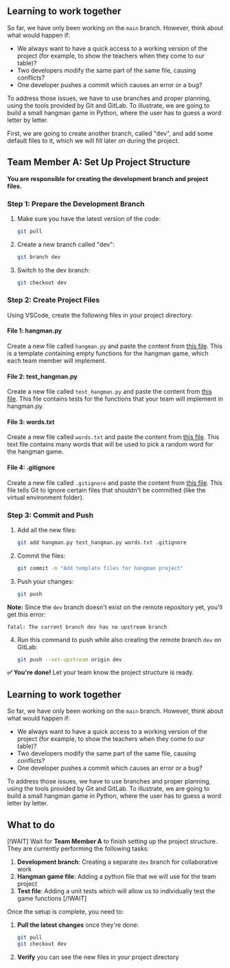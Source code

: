 <!-- ROLE: A -->

## Learning to work together

So far, we have only been working on the `main` branch. However, think about what would happen if:
- We always want to have a quick access to a working version of the project (for example, to show the teachers when they come to our table)?
- Two developers modify the same part of the same file, causing conflicts?
- One developer pushes a commit which causes an error or a bug?

To address those issues, we have to use branches and proper planning, using the tools provided by Git and GitLab. To illustrate, we are going to build a small hangman game in Python, where the user has to guess a word letter by letter.

First, we are going to create another branch, called "dev", and add some default files to it, which we will fill later on during the project.


## Team Member A: Set Up Project Structure

**You are responsible for creating the development branch and project files.**

### Step 1: Prepare the Development Branch

1. Make sure you have the latest version of the code:
   ```bash
   git pull
   ```

2. Create a new branch called "dev":
   ```bash
   git branch dev
   ```

3. Switch to the dev branch:
   ```bash
   git checkout dev
   ```

### Step 2: Create Project Files

Using VSCode, create the following files in your project directory:

#### File 1: hangman.py
Create a new file called `hangman.py` and paste the content from [this file](../python/hangman.py.html). This is a template containing empty functions for the hangman game, which each team member will implement.

#### File 2: test_hangman.py
Create a new file called `test_hangman.py` and paste the content from [this file](../python/test_hangman.py.html). This file contains tests for the functions that your team will implement in hangman.py.

#### File 3: words.txt
Create a new file called `words.txt` and paste the content from [this file](../python/words.txt.html). This text file contains many words that will be used to pick a random word for the hangman game.

#### File 4: .gitignore
Create a new file called `.gitignore` and paste the content from [this file](../python/.gitignore.html). This file tells Git to ignore certain files that shouldn't be committed (like the virtual environment folder).

### Step 3: Commit and Push

1. Add all the new files:
   ```bash
   git add hangman.py test_hangman.py words.txt .gitignore
   ```

2. Commit the files:
   ```bash
   git commit -m "Add template files for hangman project"
   ```

3. Push your changes:
   ```bash
   git push
   ```

**Note:** Since the `dev` branch doesn't exist on the remote repository yet, you'll get this error:
```
fatal: The current branch dev has no upstream branch
```

4. Run this command to push while also creating the remote branch `dev` on GitLab:
   ```bash
   git push --set-upstream origin dev
   ```

**✅ You're done!** Let your team know the project structure is ready.
<!-- /ROLE: A -->

<!-- ROLE: B,C,D,E,F -->

## Learning to work together

So far, we have only been working on the `main` branch. However, think about what would happen if:
- We always want to have a quick access to a working version of the project (for example, to show the teachers when they come to our table)?
- Two developers modify the same part of the same file, causing conflicts?
- One developer pushes a commit which causes an error or a bug?

To address those issues, we have to use branches and proper planning, using the tools provided by Git and GitLab. To illustrate, we are going to build a small hangman game in Python, where the user has to guess a word letter by letter.

## What to do

[!WAIT]
Wait for **Team Member A** to finish setting up the project structure. They are currently performing the following tasks:
1. **Development branch**: Creating a separate `dev` branch for collaborative work
2. **Hangman game file**: Adding a python file that we will use for the team project
3. **Test file**: Adding a unit tests which will allow us to individually test the game functions
[/!WAIT]

 Once the setup is complete, you need to:
1. **Pull the latest changes** once they're done:
   ```bash
   git pull
   git checkout dev
   ```
3. **Verify** you can see the new files in your project directory
<!-- /ROLE: B,C,D,E,F -->
